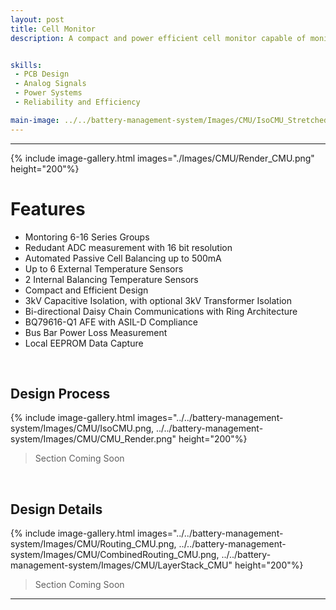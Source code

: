 ```yaml
---
layout: post
title: Cell Monitor
description: A compact and power efficient cell monitor capable of monitoring between 6 and 16 series groups of Lithium Ion battery cells. Utilising Texas Instruments BQ796XX-Q1 line of innovative battery monitoring chips, the cell monitors are built with safety and reliability at the heart. Utilising negligible power, with 3kV isolation from all other devices while maintaining fast and reliable communication, the monitors are built with the requirements of the World Solar Challenge in mind. <a href="../../battery-management-system/index/">Read about the full Battery Management System here</a>


skills: 
 - PCB Design
 - Analog Signals
 - Power Systems
 - Reliability and Efficiency

main-image: ../../battery-management-system/Images/CMU/IsoCMU_Stretched.png
---
```


---
{% include image-gallery.html images="./Images/CMU/Render_CMU.png" height="200"%}

# Features
- Montoring 6-16 Series Groups
- Redudant ADC measurement with 16 bit resolution
- Automated Passive Cell Balancing up to 500mA
- Up to 6 External Temperature Sensors
- 2 Internal Balancing Temperature Sensors
- Compact and Efficient Design
- 3kV Capacitive Isolation, with optional 3kV Transformer Isolation
- Bi-directional Daisy Chain Communications with Ring Architecture
- BQ79616-Q1 AFE with ASIL-D Compliance
- Bus Bar Power Loss Measurement
- Local EEPROM Data Capture

<br>

## Design Process
{% include image-gallery.html images="../../battery-management-system/Images/CMU/IsoCMU.png, ../../battery-management-system/Images/CMU/CMU_Render.png" height="200"%}

> Section Coming Soon

<br>

## Design Details
{% include image-gallery.html images="../../battery-management-system/Images/CMU/Routing_CMU.png, ../../battery-management-system/Images/CMU/CombinedRouting_CMU.png, ../../battery-management-system/Images/CMU/LayerStack_CMU" height="200"%}

> Section Coming Soon

---

